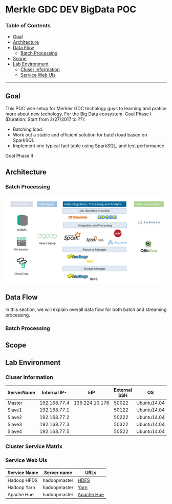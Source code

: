 # Merkle GDC DEV BigData POC

### Table of Contents

* <a href="#Goal">Goal</a>
* <a href="#Architecture">Architecture</a>
* <a href="#Data Flow">Data Flow</a>
    * <a href="#Batch Processing">Batch Processing</a>
* <a href="#Scope">Scope</a>
* <a href="#Lab Environment">Lab Environment</a>
   * <a href="#Cluser Information">Cluser Information</a>
   * <a href="#Service Web UIs">Service Web UIs</a>


---

<a name="Goal"></a>

## Goal
This POC wse setup for Merkler GDC techology guys to learning and pratice more about new techology. For the Big Data ecosystem.
Goal Phase I (Duration: Start from 2/27/2017 to ??):
* Batching load.
* Work out a stable and efficient solution for batch load based on SparkSQL.
* Implement one typical fact table using SparkSQL, and test performance

Goal Phase II 


<a name="Architecture"></a>
## Architecture
### Batch Processing
![Batch Processing](./images/batching_architecture.jpg)

<a name="Data Flow"></a>
## Data Flow
In this section, we will explain overall data flow for both batch and streaming processing.
<a name="Batch Processing"></a>
### Batch Processing



<a name="Scope"></a>
## Scope


<a name="Lab Environment"></a>
## Lab Environment

<a name="Cluser Information"></a>
### Cluser Information

ServerName|Internal IP-|EIP           |External SSH|OS          |Disk(GB)|Memory(GB)
----------|------------|--------------|------------|------------|----|------
Master    |192.168.77.4|139.224.10.176|50022       |Ubuntu14.04||8
Slave1    |192.168.77.1|              |50122       |Ubuntu14.04||8
Slave2    |192.168.77.2|              |50222       |Ubuntu14.04||8
Slave3    |192.168.77.3|              |50322       |Ubuntu14.04||8
Slave4    |192.168.77.5|              |50522       |Ubuntu14.04||8


<a name="Cluster Service Matrix"></a>
### Cluster Service Matrix


<a name="Service Web UIs"></a>
### Service Web UIs
Service Name | Server name		| URLs
-------------|----------------|-----------
Hadoop HFDS| hadoopmaster	|[HDFS](http://139.224.10.176:50070/dfshealth.html)
Hadoop Yarn| hadoopmaster	| [Yarn](http://139.224.10.176:8088/)
Apache Hue| hadoopmaster	|[Apache Hue](http://139.224.10.176:8000/beeswax)


